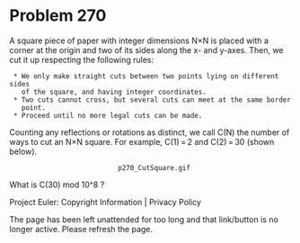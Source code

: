 #   Problem 270

   A square piece of paper with integer dimensions N×N is placed with a
   corner at the origin and two of its sides along the x- and y-axes. Then,
   we cut it up respecting the following rules:

     * We only make straight cuts between two points lying on different sides
       of the square, and having integer coordinates.
     * Two cuts cannot cross, but several cuts can meet at the same border
       point.
     * Proceed until no more legal cuts can be made.

   Counting any reflections or rotations as distinct, we call C(N) the number
   of ways to cut an N×N square. For example, C(1) = 2 and C(2) = 30 (shown
   below).

                               p270_CutSquare.gif

   What is C(30) mod 10^8 ?

   Project Euler: Copyright Information | Privacy Policy

   The page has been left unattended for too long and that link/button is no
   longer active. Please refresh the page.
